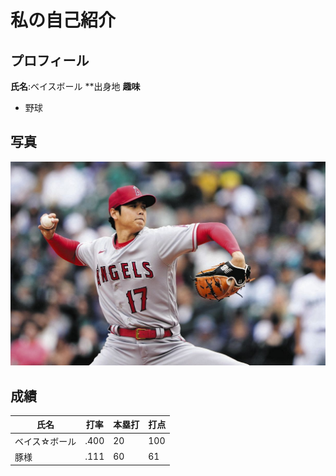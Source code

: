 # 私の自己紹介

## プロフィール
**氏名**:ベイスボール
**出身地
**趣味**
- 野球

## 写真
![ohtani](img.jpg)

## 成績
|氏名|打率|本塁打|打点|
|--|--|--|--|
|ベイス☆ボール|.400|20|100|
|豚様|.111|60|61|
